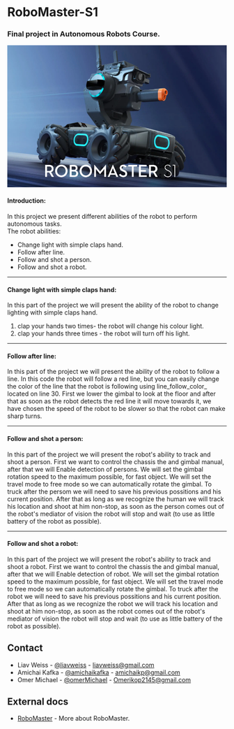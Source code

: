 # RoboMaster-S1
### Final project in Autonomous Robots Course.
![RoboMaster](https://github.com/liavweiss/RoboMaster-S1/blob/main/docs/RoboMaster.PNG)


#### Introduction:
In this project we present different abilities of the robot to perform autonomous tasks.  
The robot abilities:
* Change light with simple claps hand.
* Follow after line.
* Follow and shot a person.
* Follow and shot a robot.
---------------------------------------------------
#### Change light with simple claps hand:
In this part of the project we will present the ability of the robot to change lighting with simple claps hand.
1. clap your hands two times- the robot will change his colour light.
2. clap your hands three times - the robot will turn off his light.

---------------------------------------------------
#### Follow after line:
In this part of the project we will present the ability of the robot to follow a line.
In this code the robot will follow a red line, but you can easily change the color
of the line that the robot is following using line_follow_color_<color> located on line 30.
First we lower the gimbal to look at the floor and after that as soon as the robot detects the red line it will move towards it, we have chosen the speed of the robot to be slower so that the robot can make sharp turns. 

---------------------------------------------------
#### Follow and shot a person:
In this part of the project we will present the robot's ability to track and shoot a person.
First we want to control the chassis the and gimbal manual, after that we will Enable detection of persons.
We will set the gimbal rotation speed to the maximum possible, for fast object.
We will set the travel mode to free mode so we can automatically rotate the gimbal.
To truck after the persom we will need to save his previous possitions and his current position.
After that as long as we recognize the human we will track his location and shoot at him non-stop,
as soon as the person comes out of the robot's mediator of vision the robot will stop and wait (to use as little battery of the robot as possible).
  
  ---------------------------------------------------
#### Follow and shot a robot:
In this part of the project we will present the robot's ability to track and shoot a robot.
First we want to control the chassis the and gimbal manual, after that we will Enable detection of robot.
We will set the gimbal rotation speed to the maximum possible, for fast object.
We will set the travel mode to free mode so we can automatically rotate the gimbal.
To truck after the robot we will need to save his previous possitions and his current position.
After that as long as we recognize the robot we will track his location and shoot at him non-stop,
as soon as the robot comes out of the robot's mediator of vision the robot will stop and wait (to use as little battery of the robot as possible).








<!-- CONTACT -->
## Contact

* Liav Weiss - [@liavweiss](https://github.com/liavweiss) - liavweiss@gmail.com
* Amichai Kafka - [@amichaikafka](https://github.com/amichaikafka) - amichaikp@gmail.com
* Omer Michael - [@omerMichael](https://github.com/omerMichael) - Omerikop2145@gmail.com

<!-- EXTERNAL DOCSS -->
## External docs
* [RoboMaster](https://en.wikipedia.org/wiki/RoboMaster) - More about RoboMaster.

